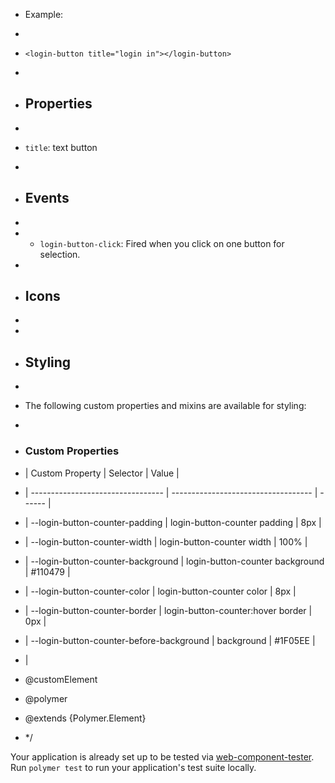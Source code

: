 * Example:
* ```html
* `<login-button title="login in"></login-button>`
* ```
* ## Properties
*
*  `title`: text button
*
* ## Events
*
* - `login-button-click`: Fired when you click on one button for selection.
*
* ## Icons
*
*
* ## Styling
*
* The following custom properties and mixins are available for styling:
*
* ### Custom Properties
* | Custom Property                   |  Selector                           | Value   |
* | --------------------------------- | ----------------------------------- | ------  | 
* | --login-button-counter-padding    | login-button-counter padding        | 8px     |
* | --login-button-counter-width      | login-button-counter width          | 100%    |
* | --login-button-counter-background | login-button-counter background     | #110479 |
* | --login-button-counter-color      | login-button-counter color          | 8px     |
* | --login-button-counter-border     | login-button-counter:hover border   | 0px     |
* | --login-button-counter-before-background | background                   | #1F05EE |
* | 


* @customElement
* @polymer
* @extends {Polymer.Element}
* */

Your application is already set up to be tested via [web-component-tester](https://github.com/Polymer/web-component-tester). Run `polymer test` to run your application's test suite locally.